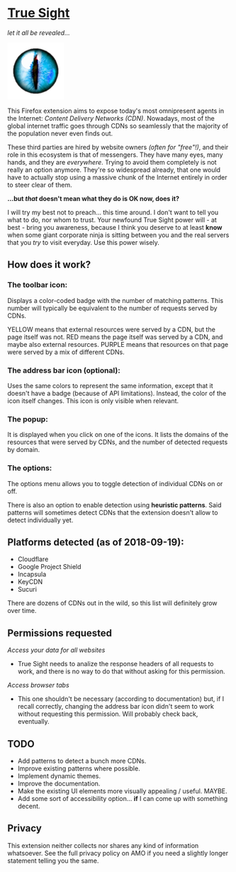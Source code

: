 [**True Sight**][1]
====================

*let it all be revealed...*

[![badass cat iris](stuff/eye.png)](https://addons.mozilla.org/en-US/firefox/addon/detect-cloudflare-plus/)

This Firefox extension aims to expose today's most omnipresent agents in the Internet: *Content Delivery Networks (CDN)*. Nowadays, most of the global internet traffic goes through CDNs so seamlessly that the majority of the population never even finds out.

These third parties are hired by website owners *(often for "free"!)*, and their role in this ecosystem is that of messengers. They have many eyes, many hands, and they are *everywhere*. Trying to avoid them completely is not really an option anymore. They're so widespread already, that one would have to actually stop using a massive chunk of the Internet entirely in order to steer clear of them.

**...but *that* doesn't mean what they do is OK now, does it?**

I will try my best not to preach... this time around. I don't want to tell you what to do, nor whom to trust. Your newfound True Sight power will - at best - bring you awareness, because I think you deserve to at least **know** when some giant corporate ninja is sitting between you and the real servers that you *try* to visit everyday. Use this power wisely.

How does it work?
-----------------

### The toolbar icon:

Displays a color-coded badge with the number of matching patterns. This number will typically be equivalent to the number of requests served by CDNs.

YELLOW means that external resources were served by a CDN, but the page itself was not.
RED means the page itself was served by a CDN, and maybe also external resources.
PURPLE means that resources on that page were served by a mix of different CDNs.

### The address bar icon (optional):

Uses the same colors to represent the same information, except that it doesn't have a badge (because of API limitations). Instead, the color of the icon itself changes. This icon is only visible when relevant.

### The popup:

It is displayed when you click on one of the icons. It lists the domains of the resources that were served by CDNs, and the number of detected requests by domain.


### The options:

The options menu allows you to toggle detection of individual CDNs on or off.

There is also an option to enable detection using **heuristic patterns**. Said patterns will sometimes detect CDNs that the extension doesn't allow to detect individually yet.

Platforms detected (as of 2018-09-19):
---------------------------------------

- Cloudflare
- Google Project Shield
- Incapsula
- KeyCDN
- Sucuri

There are dozens of CDNs out in the wild, so this list will definitely grow over time.

Permissions requested
---------------------

*Access your data for all websites*
- True Sight needs to analize the response headers of all requests to work, and there is no way to do that without asking for this permission.

*Access browser tabs*
- This one shouldn't be necessary (according to documentation) but, if I recall correctly, changing the address bar icon didn't seem to work without requesting this permission. Will probably check back, eventually.

TODO
----

- Add patterns to detect a bunch more CDNs.
- Improve existing patterns where possible.
- Implement dynamic themes.
- Improve the documentation.
- Make the existing UI elements more visually appealing / useful. MAYBE.
- Add some sort of accessibility option... **if** I can come up with something decent.

Privacy
--------

This extension neither collects nor shares any kind of information whatsoever. See the full privacy policy on AMO if you need a slightly longer statement telling you the same.


[1]: https://addons.mozilla.org/firefox/addon/detect-cloudflare-plus/
